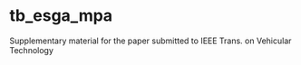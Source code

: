 # tb_esga_mpa
Supplementary material for the paper submitted to IEEE Trans. on Vehicular Technology
